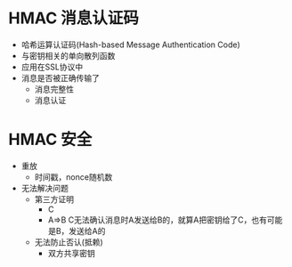 # HMAC 消息认证码
- 哈希运算认证码(Hash-based Message Authentication Code)
- 与密钥相关的单向散列函数
- 应用在SSL协议中
- 消息是否被正确传输了
    + 消息完整性
    + 消息认证
# HMAC 安全
- 重放
    + 时间戳，nonce随机数
- 无法解决问题
    + 第三方证明
        + C
        + A=>B C无法确认消息时A发送给B的，就算A把密钥给了C，也有可能是B，发送给A的
    + 无法防止否认(抵赖)
        + 双方共享密钥